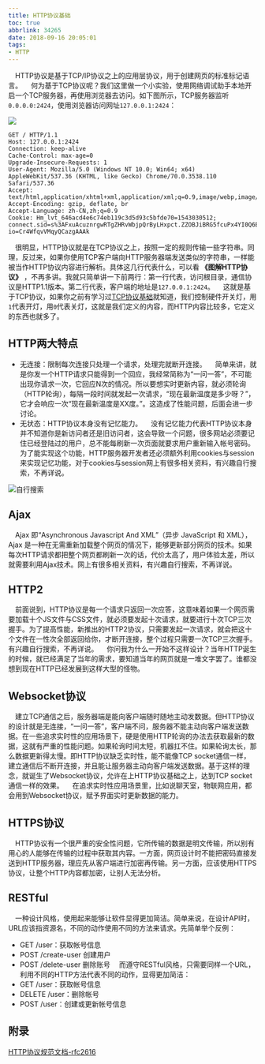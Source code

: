 ```yaml
---
title: HTTP协议基础
toc: true
abbrlink: 34265
date: 2018-09-16 20:05:01
tags:
- HTTP
---
```


&emsp;HTTP协议是基于TCP/IP协议之上的应用层协议，用于创建网页的标准标记语言。
&emsp;何为基于TCP协议呢？我们这里做一个小实验，使用网络调试助手本地开启一个TCP服务器，再使用浏览器去访问。如下图所示，TCP服务器监听`0.0.0.0:2424`，使用浏览器访问网址`127.0.0.1:2424`：

![](http://ww1.sinaimg.cn/large/005BIQVbgy1fxqbygl67lg31gy0rix65.gif)

```
GET / HTTP/1.1
Host: 127.0.0.1:2424
Connection: keep-alive
Cache-Control: max-age=0
Upgrade-Insecure-Requests: 1
User-Agent: Mozilla/5.0 (Windows NT 10.0; Win64; x64) AppleWebKit/537.36 (KHTML, like Gecko) Chrome/70.0.3538.110 Safari/537.36
Accept: text/html,application/xhtml+xml,application/xml;q=0.9,image/webp,image/apng,*/*;q=0.8
Accept-Encoding: gzip, deflate, br
Accept-Language: zh-CN,zh;q=0.9
Cookie: Hm_lvt_646acd4e6c74eb119c3d5d93c5bfde70=1543030512; connect.sid=s%3AFxuAcuznrgwRTgZHRvWbjpQrByLHxpct.ZZOBJiBRG5fcuPx4YI0Q6EM1CB11v3fv%2Bo1sjk9ht3E; io=Cr4WfqvVMqyQCazgAAAk
```
&emsp;很明显，HTTP协议就是在TCP协议之上，按照一定的规则传输一些字符串。同理，反过来，如果你使用TCP客户端向HTTP服务器端发送类似的字符串，一样能被当作HTTP协议内容进行解析。具体这几行代表什么，可以看 __《图解HTTP协议》__ ，不再多讲。我就只简单讲一下前两行：第一行代表，访问根目录，通信协议是HTTP1.1版本。第二行代表，客户端的地址是`127.0.0.1:2424`。
&emsp;这就是基于TCP协议，如果你之前有学习过[TCP协议基础](/posts/19508/)就知道，我们控制硬件开关灯，用`1`代表开灯，用`0`代表关灯，这就是我们定义的内容，而HTTP内容比较多，它定义的东西也就多了。



## HTTP两大特点
- 无连接：限制每次连接只处理一个请求，处理完就断开连接。
&emsp;简单来讲，就是你发一个HTTP请求只能得到一个回应，我经常简称为“一问一答”，不可能出现你请求一次，它回应N次的情况。所以要想实时更新内容，就必须轮询（HTTP轮询），每隔一段时间就发起一次请求，“现在最新温度是多少呀？”，它才会响应一次“现在最新温度是XX度。”。这造成了性能问题，后面会进一步讨论。
- 无状态：HTTP协议本身没有记忆能力。
&emsp;没有记忆能力代表HTTP协议本身并不知道你是新访问者还是旧访问者，这会导致一个问题，很多网站必须要记住已经登陆过的用户，总不能每刷新一次页面就要求用户重新输入帐号密码。为了能实现这个功能，HTTP服务器开发者还必须额外利用cookies与session来实现记忆功能，对于cookies与session网上有很多相关资料，有兴趣自行搜索，不再详说。

![自行搜索](http://ww1.sinaimg.cn/large/005BIQVbgy1fxs888urn6j30nv0amwg5.jpg)

## Ajax
&emsp;Ajax 即“Asynchronous Javascript And XML”（异步 JavaScript 和 XML），Ajax 是一种在无需重新加载整个网页的情况下，能够更新部分网页的技术。如果每次HTTP请求都把整个网页都刷新一次的话，代价太高了，用户体验太差，所以就需要利用Ajax技术。网上有很多相关资料，有兴趣自行搜索，不再详说。

## HTTP2
&emsp;前面说到，HTTP协议是每一个请求只返回一次应答，这意味着如果一个网页需要加载十个JS文件与CSS文件，就必须要发起十次请求，就要进行十次TCP三次握手。为了提高性能，新推出的HTTP2协议，只需要发起一次请求，就会把这十个文件在一性次全部返回给你，才断开连接，整个过程只需要一次TCP三次握手。有兴趣自行搜索，不再详说。
&emsp;你问我为什么一开始不这样设计？当年HTTP诞生的时候，就已经满足了当年的需求，要知道当年的网页就是一堆文字罢了。谁都没想到现在HTTP已经发展到这样大型的怪物。

## Websocket协议
&emsp;建立TCP通信之后，服务器端是能向客户端随时随地主动发数据。但HTTP协议的设计就是无连接，“一问一答”，客户端不问，服务器不能主动向客户端发送数据。在一些追求实时性的应用场景下，硬是使用HTTP轮询的办法去获取最新的数据，这就有严重的性能问题。如果轮询时间太短，机器扛不住。如果轮询太长，那么数据更新得太慢。即HTTP协议缺乏实时性，能不能像TCP socket通信一样，建立通信后不断开连接，并且能让服务器主动向客户端发送数据。基于这样的理念，就诞生了Websocket协议，允许在上HTTP协议基础之上，达到TCP socket通信一样的效果。
&emsp;在追求实时性应用场景里，比如说聊天室，物联网应用，都会用到Websocket协议，赋予界面实时更新数据的能力。

## HTTPS协议
&emsp;HTTP协议有一个很严重的安全性问题，它所传输的数据是明文传输，所以别有用心的人能够在传输的过程中获取其内容。一方面，网页设计时不能把密码直接发送到HTTP服务器，理应先从客户端进行加密再传输。另一方面，应该使用HTTPS协议，让整个HTTP内容都加密，让别人无法分析。

## RESTful
&emsp;一种设计风格，使用起来能够让软件显得更加简洁。简单来说，在设计API时，URL应该指资源名，不同的动作使用不同的方法来请求。先简单举个反例：
- GET /user：获取帐号信息
- POST /create-user 创建用户
- POST /delete-user 删除账号
&emsp;而遵守RESTful风格，只需要同样一个URL，利用不同的HTTP方法代表不同的动作，显得更加简洁：
- GET /user：获取帐号信息
- DELETE /user：删除帐号
- POST /user：创建或更新帐号信息



<!-- ## HTTP最简例子分析
&emsp;这里我们再做一个简单的实验，使用[nodejs基础](/posts/19508/)里的HTTP最简服务器作例子，从更多不同的角度去看HTTP具体做了什么。 -->




## 附录
[HTTP协议规范文档-rfc2616](https://tools.ietf.org/html/rfc2616)
